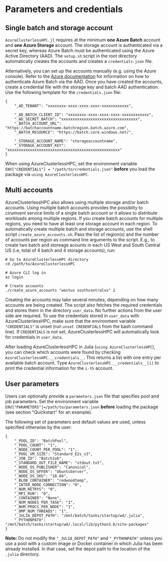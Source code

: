 # Parameters and credentials 


## Single batch and storage account

`AzureClusterlessHPC.jl` requires at the minimum **one Azure Batch** account and **one Azure Storage** account. The storage account is authenticated via a secret key, whereas Azure Batch must be authenticated using the Azure Active Directory (AAD). The `setup.sh` script in the root directory automatically creates the accounts and creates a `credentials.json` file. 

Alternatively, you can set up the accounts manually (e.g. using the Azure console). Refer to the [Azure documentation](https://docs.microsoft.com/en-us/azure/batch/batch-aad-auth) for information on how to authenticate Azure Batch via the AAD. Once you have created the accounts, create a credential file with the storage key and batch AAD authentication. Use the following template for the `credentials.json` file: 

```
{
    "_AD_TENANT": "xxxxxxxx-xxxx-xxxx-xxxx-xxxxxxxxxxxx",

    "_AD_BATCH_CLIENT_ID": "xxxxxxxx-xxxx-xxxx-xxxx-xxxxxxxxxxxx",
    "_AD_SECRET_BATCH": "xxxxxxxxxxxxxxxxxxxxxxxxxxxxxxxxxx",
    "_BATCH_ACCOUNT_URL": "https://batchaccountname.batchregion.batch.azure.com",
    "_BATCH_RESOURCE": "https://batch.core.windows.net/",
    
    "_STORAGE_ACCOUNT_NAME": "storageaccountname",
    "_STORAGE_ACCOUNT_KEY": "xxxxxxxxxxxxxxxxxxxxxxxxxxxxxxxxxxxxxxxxxxxxxxxxxx"
}
```

When using AzureClusterlessHPC, set the environment variable `ENV["CREDENTIALS"] = "/path/to/credentials.json"` **before** you load the package via `using AzureClusterlessHPC`.


## Multi accounts

AzureClusterlessHPC also allows using multiple storage and/or batch accounts. Using multiple batch accounts provides the possiblity to cirumvent service limits of a single batch account or it allows to distribute workloads among multiple regions. If you create batch accounts for multiple regions, you need to have at least one storage account in each region. To automatically create multiple batch and storage accounts, use the shell script `create_azure_accounts.sh`. Pass the list of region(s) and the number of accounts per region as command line arguments to the script. E.g., to create two batch and storeage acounts in each US West and South Central US (i.e, total of 4 batch and 4 storage accounts), run:

```
# Go to AzureClusterlessHPC directory
cd /path/to/AzureClusterlessHPC

# Azure CLI log in
az login

# Create accounts
./create_azure_accounts "westus southcentralus" 2
```

Creating the accounts may take several minutes, depending on how many accounts are being created. The script also fetches the required credentials and stores them in the directory `user_data`. No further actions from the user side are required. To use the credentials stored in `user_data` with AzureClusterlessHPC, make sure that the environment variable `"CREDENTIALS"` is unset (run `unset CREDENTIALS` from the bash command line). If `CREDENTIALS` is not set, AzureClusterlessHPC will automatically look for credentials in `user_data`. 

After loading AzureClusterlessHPC in Julia (`using AzureClusterlessHPC`), you can check which accounts were found by checking `AzureClusterlessHPC.__credentials__`. This returns a list with one entry per available batch account. Type `AzureClusterlessHPC.__credentials__[i]` to print the credential information for the `i-th` account.


## User parameters

Users can optionally provide a `parameters.json` file that specifies pool and job parameters. Set the environment variable `ENV["PARAMETERS"]=/path/to/parameters.json` **before** loading the package (see section "Quickstart" for an example).

The following set of parameters and default values are used, unless specified otherwise by the user:

```
{    
    "_POOL_ID": "BatchPool",
    "_POOL_COUNT": "1",
    "_NODE_COUNT_PER_POOL": "1",
    "_POOL_VM_SIZE": "Standard_E2s_v3",
    "_JOB_ID": "BatchJob",
    "_STANDARD_OUT_FILE_NAME": "stdout.txt",
    "_NODE_OS_PUBLISHER": "Canonical",
    "_NODE_OS_OFFER": "UbuntuServer",
    "_NODE_OS_SKU": "18.04",
    "_BLOB_CONTAINER": "redwoodtemp",
    "_INTER_NODE_CONNECTION": "0",
    "_NUM_RETRYS": "0",
    "_MPI_RUN": "0",
    "_CONTAINER": "None",
    "_NUM_NODES_PER_TASK": "1",
    "_NUM_PROCS_PER_NODE": "1",
    "_OMP_NUM_THREADS": "1",
    "_JULIA_DEPOT_PATH": "/mnt/batch/tasks/startup/wd/.julia",
    "_PYTHONPATH": "/mnt/batch/tasks/startup/wd/.local/lib/python3.6/site-packages"
}
```

**Note:** Do not modify the `"_JULIA_DEPOT_PATH"` and `"_PYTHONPATH"` unless you use a pool with a custom image or Docker container in which Julia has been already installed. In that case, set the depot path to the location of the `.julia` directory.

